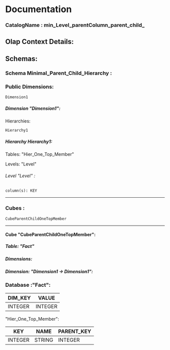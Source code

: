 # Documentation
### CatalogName : min_Level_parentColumn_parent_child_
## Olap Context Details:
## Schemas:
### Schema Minimal_Parent_Child_Hierarchy : 
### Public Dimensions:

    Dimension1

##### Dimension "Dimension1":

Hierarchies:

    Hierarchy1

##### Hierarchy Hierarchy1:

Tables: "Hier_One_Top_Member"

Levels: "Level"

###### Level "Level" :

    column(s): KEY

---
### Cubes :

    CubeParentChildOneTopMember

---
#### Cube "CubeParentChildOneTopMember":

    

##### Table: "Fact"

##### Dimensions:
##### Dimension: "Dimension1 -> Dimension1":

### Database :"Fact":

|DIM_KEY|VALUE|
|---|---|
|INTEGER|INTEGER|

"Hier_One_Top_Member":

|KEY|NAME|PARENT_KEY|
|---|---|---|
|INTEGER|STRING|INTEGER|


